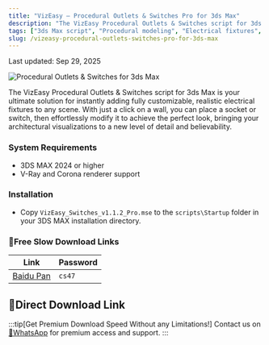 ```yaml
---
title: "VizEasy – Procedural Outlets & Switches Pro for 3ds Max"
description: "The VizEasy Procedural Outlets & Switches script for 3ds Max is your ultimate solution for instantly adding fully customizable, realistic electrical fixtures to any scene."
tags: ["3ds Max script", "Procedural modeling", "Electrical fixtures", "Architectural visualization", "3D modeling", "Scene detailing"]
slug: /vizeasy-procedural-outlets-switches-pro-for-3ds-max
---
```


Last updated: Sep 29, 2025

![Procedural Outlets & Switches for 3ds Max](https://www.gfxcamp.com/wp-content/uploads/2025/09/Procedural-Outlets-Switches-for-3ds-Max.jpg)

The VizEasy Procedural Outlets & Switches script for 3ds Max is your ultimate solution for instantly adding fully customizable, realistic electrical fixtures to any scene. With just a click on a wall, you can place a socket or switch, then effortlessly modify it to achieve the perfect look, bringing your architectural visualizations to a new level of detail and believability.

### System Requirements

-   3DS MAX 2024 or higher
-   V-Ray and Corona renderer support

### Installation

-   Copy `VizEasy_Switches_v1.1.2_Pro.mse` to the `scripts\Startup` folder in your 3DS MAX installation directory.

### 🐌Free Slow Download Links

| Link                                                              | Password |
| ----------------------------------------------------------------- | -------- |
| [Baidu Pan](https://pan.baidu.com/s/1ztoiXG1vrVW4ClXWuq8DJA?pwd=cs47) | `cs47`   |

## 🚀Direct Download Link
:::tip[Get Premium Download Speed Without any Limitations!]
Contact us on [💬WhatsApp](https://wa.me/+8613237610083) for premium  access and support.
:::
